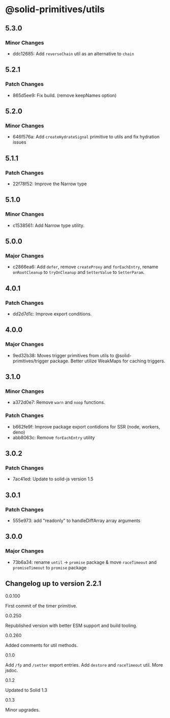 # @solid-primitives/utils

## 5.3.0

### Minor Changes

- ddc12685: Add `reverseChain` util as an alternative to `chain`

## 5.2.1

### Patch Changes

- 865d5ee9: Fix build. (remove keepNames option)

## 5.2.0

### Minor Changes

- 646f576a: Add `createHydrateSignal` primitive to utils and fix hydration issues

## 5.1.1

### Patch Changes

- 22f78f52: Improve the Narrow type

## 5.1.0

### Minor Changes

- c1538561: Add Narrow type utility.

## 5.0.0

### Major Changes

- c2866ea6: Add `defer`, remove `createProxy` and `forEachEntry`, rename `onRootCleanup` to `tryOnCleanup` and `SetterValue` to `SetterParam`.

## 4.0.1

### Patch Changes

- dd2d7d1c: Improve export conditions.

## 4.0.0

### Major Changes

- 9ed32b38: Moves trigger primitives from utils to @solid-primitives/trigger package. Better utilize WeakMaps for caching triggers.

## 3.1.0

### Minor Changes

- a372d0e7: Remove `warn` and `noop` functions.

### Patch Changes

- b662fe9f: Improve package export contidions for SSR (node, workers, deno)
- abb8063c: Remove `forEachEntry` utility

## 3.0.2

### Patch Changes

- 7ac41ed: Update to solid-js version 1.5

## 3.0.1

### Patch Changes

- 555e973: add "readonly" to handleDiffArray array arguments

## 3.0.0

### Major Changes

- 73b6a34: rename `until` -> `promise` package & move `raceTimeout` and `promiseTimeout` to `promise` package

## Changelog up to version 2.2.1

0.0.100

First commit of the timer primitive.

0.0.250

Republished version with better ESM support and build tooling.

0.0.260

Added comments for util methods.

0.1.0

Add `/fp` and `/setter` export entries. Add `destore` and `raceTimeout` util. More jsdoc.

0.1.2

Updated to Solid 1.3

0.1.3

Minor upgrades.
